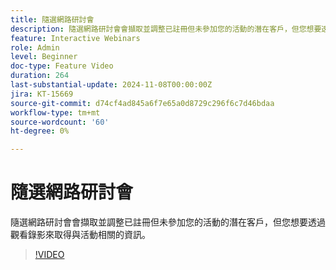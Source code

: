 ```yaml
---
title: 隨選網路研討會
description: 隨選網路研討會會擷取並調整已註冊但未參加您的活動的潛在客戶，但您想要透過觀看錄影來取得與活動相關的資訊。
feature: Interactive Webinars
role: Admin
level: Beginner
doc-type: Feature Video
duration: 264
last-substantial-update: 2024-11-08T00:00:00Z
jira: KT-15669
source-git-commit: d74cf4ad845a6f7e65a0d8729c296f6c7d46bdaa
workflow-type: tm+mt
source-wordcount: '60'
ht-degree: 0%

---
```



# 隨選網路研討會

隨選網路研討會會擷取並調整已註冊但未參加您的活動的潛在客戶，但您想要透過觀看錄影來取得與活動相關的資訊。

>[!VIDEO](https://video.tv.adobe.com/v/3436552/?learn=on)
